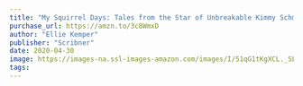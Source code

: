 ```yaml
---
title: "My Squirrel Days: Tales from the Star of Unbreakable Kimmy Schmidt and The Office"
purchase_url: https://amzn.to/3c8WmxD
author: "Ellie Kemper"
publisher: "Scribner"
date: 2020-04-30
image: https://images-na.ssl-images-amazon.com/images/I/51qG1tKgXCL._SL75_.jpg
tags:
---
```


